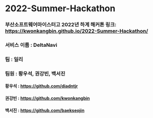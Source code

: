 # 2022-Summer-Hackathon
### 부산소프트웨어마이스터고 2022년 하계 해커톤 링크: https://kwonkangbin.github.io/2022-Summer-Hackathon/
### 서비스 이름 : DeltaNavi
### 팀 : 일리
### 팀원 : 황우석, 권강빈, 백서진
#### 황우석 : https://github.com/diadntjr
#### 권강빈 : https://github.com/kwonkangbin
#### 백서진 : https://github.com/baekseojin
